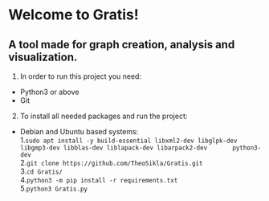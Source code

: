 # Welcome to Gratis!

## A tool made for graph creation, analysis and visualization.


1. In order to run this project you need:
 * Python3 or above
 * Git

2. To install all needed packages and run the project:
 - Debian and Ubuntu based systems:  
  1.`sudo apt install -y build-essential libxml2-dev libglpk-dev libgmp3-dev libblas-dev liblapack-dev libarpack2-dev       python3-dev`  
  2.`git clone https://github.com/TheoSikla/Gratis.git`  
  3.`cd Gratis/`  
  4.`python3 -m pip install -r requirements.txt`  
  5.`python3 Gratis.py`

